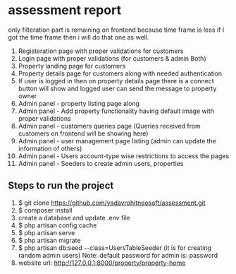# assessment report
only filteration part is remaining on frontend because time frame is less
if I got the time frame then i will do that one as well.

1. Registeration page with proper validations for customers
2. Login page with proper validations (for customers & admin Both)
3. Property landing page for customers
4. Property details page for customers along with needed authentication
5. If user is logged in then on property details page there is a connect button will show and logged user can send the message to property owner
6. Admin panel - property listing page along 
7. Admin panel - Add property functionality having default image with proper validations 
8. Admin panel - customers queries page (Queries received from customers on frontend will be showing here)
9. Admin panel - user management page listing (admin can update the information of others)
10. Admin panel - Users account-type wise restrictions to access the pages
11. Admin panel - Seeders to create admin users, properties

## Steps to run the project
1. $ git clone https://github.com/yadavrohitneosoft/assessment.git
2. $ composer install 
3. create a database and update .env file
4. $ php artisan config:cache
5. $ php artisan serve
6. $ php artisan migrate
7. $ php artisan db:seed --class=UsersTableSeeder  (it is for creating random admin users)
    Note: default password for admin is: password
8. website url: http://127.0.0.1:8000/property/property-home